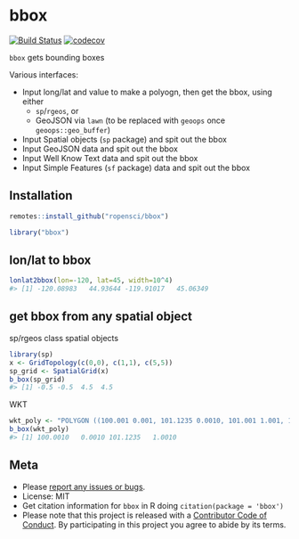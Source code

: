 bbox
====



[![Build Status](https://travis-ci.org/ropensci/bbox.svg?branch=master)](https://travis-ci.org/ropensci/bbox)
[![codecov](https://codecov.io/gh/ropensci/bbox/branch/master/graph/badge.svg)](https://codecov.io/gh/ropensci/bbox)

`bbox` gets bounding boxes

Various interfaces:

* Input long/lat and value to make a polyogn, then get the bbox, using either
    * `sp`/`rgeos`, or
    * GeoJSON via `lawn` (to be replaced with `geoops` once `geoops::geo_buffer`)
* Input Spatial objects (`sp` package) and spit out the bbox
* Input GeoJSON data and spit out the bbox
* Input Well Know Text data and spit out the bbox
* Input Simple Features (`sf` package) data and spit out the bbox


## Installation


```r
remotes::install_github("ropensci/bbox")
```


```r
library("bbox")
```

## lon/lat to bbox


```r
lonlat2bbox(lon=-120, lat=45, width=10^4)
#> [1] -120.08983   44.93644 -119.91017   45.06349
```

## get bbox from any spatial object

sp/rgeos class spatial objects


```r
library(sp)
x <- GridTopology(c(0,0), c(1,1), c(5,5))
sp_grid <- SpatialGrid(x)
b_box(sp_grid)
#> [1] -0.5 -0.5  4.5  4.5
```

WKT


```r
wkt_poly <- "POLYGON ((100.001 0.001, 101.1235 0.0010, 101.001 1.001, 100.001 0.001))"
b_box(wkt_poly)
#> [1] 100.0010   0.0010 101.1235   1.0010
```

## Meta

* Please [report any issues or bugs](https://github.com/ropensci/bbox/issues).
* License: MIT
* Get citation information for `bbox` in R doing `citation(package = 'bbox')`
* Please note that this project is released with a [Contributor Code of Conduct](CODE_OF_CONDUCT.md).
By participating in this project you agree to abide by its terms.
